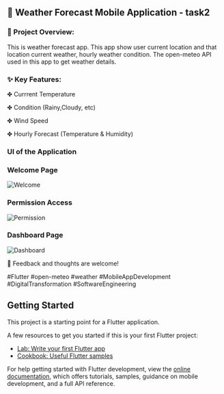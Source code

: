 <h2>🚀 Weather Forecast Mobile Application - task2 </h2>
<h3>📜 Project Overview:</h3>
<p> This is weather forecast app. This app show user current location and that location current weather, hourly weather condition. The open-meteo API used in this app to get weather details.</p>

<h3>✨ Key Features:</h3>
  <p>✤ Currrent Temperature </p>
  <p>✤ Condition (Rainy,Cloudy, etc) </p>
  <p>✤ Wind Speed </p>
  <p>✤ Hourly Forecast (Temperature & Humidity) </p>

<h3> UI of the Application </h3>
<h3> Welcome Page </h3>

![Welcome](https://github.com/user-attachments/assets/69444dfd-7fe5-4f58-819a-7f66b0bcbab2)

<h3> Permission Access </h3>

![Permission](https://github.com/user-attachments/assets/b5e6e703-43b9-4c51-9f40-7ffa297ab71f)

<h3> Dashboard Page </h3>

![Dashboard](https://github.com/user-attachments/assets/f56b8b7f-1e5a-4a9c-bafa-c2f1d5dd9ebf)

<p>🔗 Feedback and thoughts are welcome!</p>

#Flutter #open-meteo #weather #MobileAppDevelopment #DigitalTransformation #SoftwareEngineering


## Getting Started

This project is a starting point for a Flutter application.

A few resources to get you started if this is your first Flutter project:

- [Lab: Write your first Flutter app](https://docs.flutter.dev/get-started/codelab)
- [Cookbook: Useful Flutter samples](https://docs.flutter.dev/cookbook)

For help getting started with Flutter development, view the
[online documentation](https://docs.flutter.dev/), which offers tutorials,
samples, guidance on mobile development, and a full API reference.

